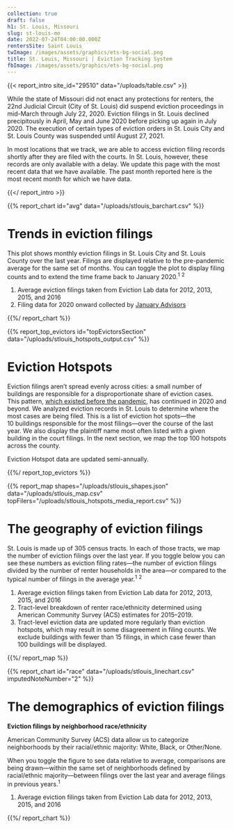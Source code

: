 ```yaml
---
collection: true
draft: false
h1: St. Louis, Missouri
slug: st-louis-mo
date: 2022-07-24T04:00:00.000Z
rentersSite: Saint Louis
twImage: /images/assets/graphics/ets-bg-social.png
title: St. Louis, Missouri | Eviction Tracking System
fbImage: /images/assets/graphics/ets-bg-social.png
---
```

{{< report_intro site_id="29510" data="/uploads/table.csv" >}}

While the state of Missouri did not enact any protections for renters, the 22nd Judicial Circuit (City of St. Louis) did suspend eviction proceedings in mid-March through July 22, 2020. Eviction filings in St. Louis declined precipitously in April, May and June 2020 before picking up again in July 2020. The execution of certain types of eviction orders in St. Louis City and St. Louis County was suspended until August 27, 2021. 

In most locations that we track, we are able to access eviction filing records shortly after they are filed with the courts. In St. Louis, however, these records are only available with a delay. We update this page with the most recent data that we have available. The past month reported here is the most recent month for which we have data.

{{</ report_intro >}}


{{% report_chart id="avg" data="/uploads/stlouis_barchart.csv" %}}



# Trends in eviction filings

This plot shows monthly eviction filings in St. Louis City and St. Louis County over the last year. Filings are displayed relative to the pre-pandemic average for the same set of months. You can toggle the plot to display filing counts and to extend the time frame back to January 2020.<sup>1</sup> <sup>2</sup>

1. Average eviction filings taken from Eviction Lab data for 2012, 2013, 2015, and 2016
2. Filing data for 2020 onward collected by [January Advisors](https://www.januaryadvisors.com/)



{{%/ report_chart %}}



{{% report_top_evictors id="topEvictorsSection" data="/uploads/stlouis_hotspots_output.csv" %}}

# Eviction Hotspots

Eviction filings aren’t spread evenly across cities: a small number of buildings are responsible for a disproportionate share of eviction cases. This pattern, [which existed before the pandemic](https://evictionlab.org/top-evicting-landlords-drive-us-eviction-crisis/), has continued in 2020 and beyond. We analyzed eviction records in St. Louis to determine where the most cases are being filed. This is a list of eviction hot spots—the 10 buildings responsible for the most filings—over the course of the last year. We also display the plaintiff name most often listed with a given building in the court filings. In the next section, we map the top 100 hotspots across the county.

Eviction Hotspot data are updated semi-annually.

{{%/ report_top_evictors %}}


{{% report_map shapes="/uploads/stlouis_shapes.json" data="/uploads/stlouis_map.csv" topFilers="/uploads/stlouis_hotspots_media_report.csv" %}}

# The geography of eviction filings

St. Louis is made up of 305 census tracts. In each of those tracts, we map the number of eviction filings over the last year. If you toggle below you can see these numbers as eviction filing rates—the number of eviction filings divided by the number of renter households in the area—or compared to the typical number of filings in the average year.<sup>1</sup> <sup>2</sup>

1. Average eviction filings taken from Eviction Lab data for 2012, 2013, 2015, and 2016
2. Tract-level breakdown of renter race/ethnicity determined using American Community Survey (ACS) estimates for 2015–2019.
3. Tract-level eviction data are updated more regularly than eviction hotspots, which may result in some disagreement in filing counts. We exclude buildings with fewer than 15 filings, in which case fewer than 100 buildings will be displayed. 

{{%/ report_map %}}

{{% report_chart id="race" data="/uploads/stlouis_linechart.csv" imputedNoteNumber="2" %}}

# The demographics of eviction filings

**Eviction filings by neighborhood race/ethnicity**

American Community Survey (ACS) data allow us to categorize neighborhoods by their racial/ethnic majority: White, Black, or Other/None. 

When you toggle the figure to see data relative to average, comparisons are being drawn—within the same set of neighborhoods defined by racial/ethnic majority—between filings over the last year and average filings in previous years.<sup>1</sup>

1. Average eviction filings taken from Eviction Lab data for 2012, 2013, 2015, and 2016

{{%/ report_chart %}}